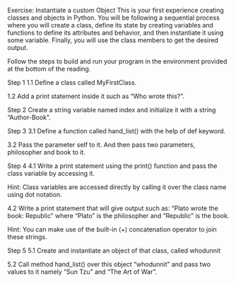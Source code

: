 Exercise: Instantiate a custom Object
This is your first experience creating classes and objects in Python. You will be following a sequential process where you will create a class, define its state by creating variables and functions to define its attributes and behavior, and then instantiate it using some variable. Finally, you will use the class members to get the desired output.

Follow the steps to build and run your program in the environment provided at the bottom of the reading.


Step 1
1.1 Define a class called MyFirstClass.

1.2 Add a print statement inside it such as “Who wrote this?”.

Step 2
Create a string variable named index and initialize it with a string “Author-Book”.

Step 3
3.1 Define a function called hand_list() with the help of def keyword. 

3.2 Pass the parameter  self to it. And then pass two parameters, philosopher and book to it.

Step 4
4.1 Write a print statement using the print() function and pass the class variable by accessing it. 

Hint: Class variables are accessed directly by calling it over the class name using dot notation.

4.2 Write a print statement that will give output such as: “Plato wrote the book: Republic” where “Plato” is the philosopher and “Republic” is the book. 

Hint: You can make use of the built-in (+) concatenation operator to join these strings. 

Step 5
5.1 Create and instantiate an object of that class, called whodunnit

5.2 Call method hand_list() over this object “whodunnit” and pass two values to it namely “Sun Tzu” and “The Art of War”.
